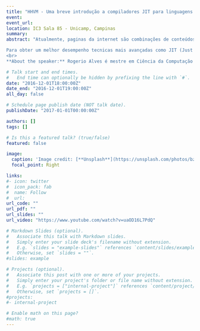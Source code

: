 ```yaml
---
title: "HHVM - Uma breve introdução a compiladores JIT para linguagens dinâmicas"
event: 
event_url: 
location: IC3 Sala 85 - Unicamp, Campinas
summary: 
abstract: "Atualmente, paginas da internet são combinações de conteúdos gerados dinamicamente no servidor e programas que fornecem interatividade do lado cliente, tornando-se cada vez mais complexas. Nesse contexto, linguagens dinâmicas para a web como o PHP, são amplamente utilizadas. Entretanto, a medida que a complexidade cresce, ao mesmo tempo, cresce a necessidade de obter-se um desempenho cada vez maior e algumas dessas linguagens não são capazes de tirar o melhor proveito na execução de código nativo pois foram desenvolvidas em uma época onde a maior parte do contéudo para web era estático.

Para obter um melhor desempenho tecnicas mais avançadas como JIT (Just In Time compilation) têm sido utilizadas. Nessa palestra iremos explorar os detalhes internos da HipHop Virtual Machine (HHVM) uma maquina virtual de processo baseada em JIT que serve para executar código escrito em PHP e Hack e que permite melhorar o desempenho na execução de programas escritos nessas linguagens.
<br>
**About the speaker:** Rogerio Alves é mestre em Ciência da Computação com mais de 5 anos de experiência com desenvolvimento de aplicações de baixo nível, além de experiência com linguagens para web. Atualmente, trabalha no Linux Technology Center da IBM com compiladores JIT portando o HHVM para a arquitetura POWER."

# Talk start and end times.
#   End time can optionally be hidden by prefixing the line with `#`.
date: "2016-12-01T18:00:00Z"
date_end: "2016-12-01T19:00:00Z"
all_day: false

# Schedule page publish date (NOT talk date).
publishDate: "2017-01-01T00:00:00Z"

authors: []
tags: []

# Is this a featured talk? (true/false)
featured: false

image:
  caption: 'Image credit: [**Unsplash**](https://unsplash.com/photos/bzdhc5b3Bxs)'
  focal_point: Right

links:
#- icon: twitter
#  icon_pack: fab
#  name: Follow
#  url: 
url_code: ""
url_pdf: ""
url_slides: ""
url_video: "https://www.youtube.com/watch?v=uaOD16L7PdQ"

# Markdown Slides (optional).
#   Associate this talk with Markdown slides.
#   Simply enter your slide deck's filename without extension.
#   E.g. `slides = "example-slides"` references `content/slides/example-slides.md`.
#   Otherwise, set `slides = ""`.
#slides: example

# Projects (optional).
#   Associate this post with one or more of your projects.
#   Simply enter your project's folder or file name without extension.
#   E.g. `projects = ["internal-project"]` references `content/project/deep-learning/index.md`.
#   Otherwise, set `projects = []`.
#projects:
#- internal-project

# Enable math on this page?
#math: true
---
```


